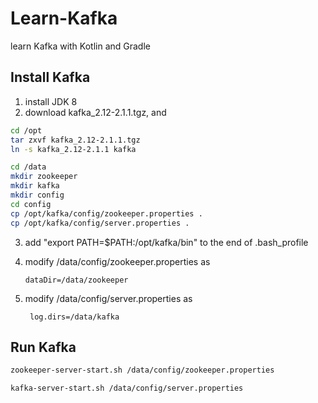 # Learn-Kafka
learn Kafka with Kotlin and Gradle

## Install Kafka
1. install JDK 8
2. download kafka_2.12-2.1.1.tgz, and


```bash
cd /opt
tar zxvf kafka_2.12-2.1.1.tgz
ln -s kafka_2.12-2.1.1 kafka

cd /data
mkdir zookeeper
mkdir kafka
mkdir config
cd config
cp /opt/kafka/config/zookeeper.properties .
cp /opt/kafka/config/server.properties .

```

3. add "export PATH=$PATH:/opt/kafka/bin" to the end of .bash_profile

4. modify /data/config/zookeeper.properties as
   ```
   dataDir=/data/zookeeper
   ```
5. modify /data/config/server.properties as
   ```
    log.dirs=/data/kafka
   ```

## Run Kafka

```bash
zookeeper-server-start.sh /data/config/zookeeper.properties

kafka-server-start.sh /data/config/server.properties
```
